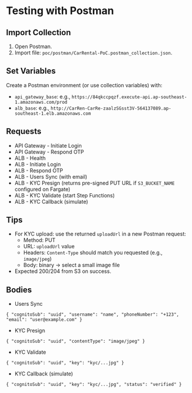 # Testing with Postman

## Import Collection
1. Open Postman.
2. Import file: `poc/postman/CarRental-PoC.postman_collection.json`.

## Set Variables
Create a Postman environment (or use collection variables) with:
- `api_gateway_base`: e.g., `https://84qkccpqzf.execute-api.ap-southeast-1.amazonaws.com/prod`
- `alb_base`: e.g., `http://CarRen-CarRe-zaalzSGsst3V-564137089.ap-southeast-1.elb.amazonaws.com`

## Requests
- API Gateway - Initiate Login
- API Gateway - Respond OTP
- ALB - Health
- ALB - Initiate Login
- ALB - Respond OTP
- ALB - Users Sync (with email)
- ALB - KYC Presign (returns pre-signed PUT URL if `S3_BUCKET_NAME` configured on Fargate)
- ALB - KYC Validate (start Step Functions)
- ALB - KYC Callback (simulate)

## Tips
- For KYC upload: use the returned `uploadUrl` in a new Postman request:
  - Method: PUT
  - URL: `uploadUrl` value
  - Headers: `Content-Type` should match you requested (e.g., `image/jpeg`)
  - Body: binary → select a small image file
- Expected 200/204 from S3 on success.

## Bodies
- Users Sync
```
{ "cognitoSub": "uuid", "username": "name", "phoneNumber": "+123", "email": "user@example.com" }
```

- KYC Presign
```
{ "cognitoSub": "uuid", "contentType": "image/jpeg" }
```

- KYC Validate
```
{ "cognitoSub": "uuid", "key": "kyc/...jpg" }
```

- KYC Callback (simulate)
```
{ "cognitoSub": "uuid", "key": "kyc/...jpg", "status": "verified" }
```
